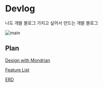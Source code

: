 # Devlog

나도 개발 블로그 가지고 싶어서 만드는 개발 블로그

![main](https://user-images.githubusercontent.com/26402298/103291427-0b64b600-4a2f-11eb-9a1e-14dfee528b69.PNG)

## Plan

[Design with Mondrian](https://ovenapp.io/project/izYJBJtxIZ1W8djSP6uTDzNczQ4hFD42#AlNY9)

[Feature List](https://docs.google.com/spreadsheets/d/1qAKk67e03SEMgFKsVcJd_LgXN5nxCntcV64-ckhcvjw/edit#gid=0)

[ERD](https://www.erdcloud.com/d/eDu82Hh6uepXnxXss)
